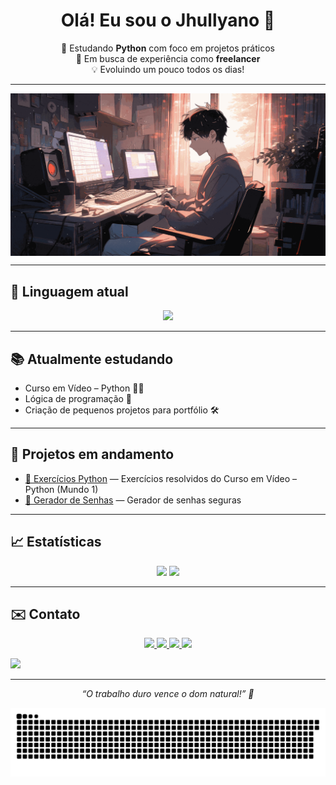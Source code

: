 <h1 align="center">Olá! Eu sou o Jhullyano 👋</h1>

<p align="center">
  🎯 Estudando <strong>Python</strong> com foco em projetos práticos<br>
  🚀 Em busca de experiência como <strong>freelancer</strong><br>
  💡 Evoluindo um pouco todos os dias!
</p>

---
<img align="center" alt="jhully" src="https://raw.githubusercontent.com/jhullyanok/jhullyanok/refs/heads/main/snowfall-lofi-new-min.gif">


---

## 🐍 Linguagem atual

<p align="center">
  <img src="https://img.shields.io/badge/-Python-3776AB?style=for-the-badge&logo=python&logoColor=white" />
</p>

---

## 📚 Atualmente estudando

- Curso em Vídeo – Python 🧑‍🏫  
- Lógica de programação 🧠  
- Criação de pequenos projetos para portfólio 🛠️

---

## 🚧 Projetos em andamento

- [📌 Exercícios Python](https://github.com/jhullyanok/Exercicios_Python) — Exercícios resolvidos do Curso em Vídeo – Python (Mundo 1)  
- [📌 Gerador de Senhas](https://github.com/jhullyanok/Gerador-Senhas) — Gerador de senhas seguras

---

## 📈 Estatísticas

<p align="center">
  <img height="170em" src="https://github-readme-stats.vercel.app/api?username=jhullyanok&show_icons=true&theme=tokyonight" />
  <img height="170em" src="https://github-readme-stats.vercel.app/api/top-langs/?username=jhullyanok&layout=compact&theme=tokyonight" />
</p>

---

## ✉️ Contato

<p align="center">
  <a href="mailto:jhullyanok@gmail.com" target="_blank" rel="noopener noreferrer">
    <img src="https://img.shields.io/badge/-Gmail-D14836?style=for-the-badge&logo=gmail&logoColor=white" />
  </a>
  <a href="https://www.linkedin.com/in/jhullyano-keviny-40a595244/" target="_blank" rel="noopener noreferrer">
    <img src="https://img.shields.io/badge/-LinkedIn-0077B5?style=for-the-badge&logo=linkedin&logoColor=white" />
  </a>
  <a href="https://www.instagram.com/jhullyano.k" target="_blank" rel="noopener noreferrer">
    <img src="https://img.shields.io/badge/-Instagram-E4405F?style=for-the-badge&logo=instagram&logoColor=white" />
  </a>
  <a href="https://github.com/jhullyanok" target="_blank" rel="noopener noreferrer">
    <img src="https://img.shields.io/badge/-GitHub-181717?style=for-the-badge&logo=github&logoColor=white" />
  </a>
</p>

  <a href="https://github.com/jhullyanok">
    <img src="https://img.shields.io/badge/-GitHub-181717?style=for-the-badge&logo=github&logoColor=white" />
  </a>
</p>

---

<p align="center">
  <i>“O trabalho duro vence o dom natural!” 💪</i>
</p>

![snake gif](https://github.com/Jhullyanok/Jhullyanok/blob/output/github-contribution-grid-snake.svg)


